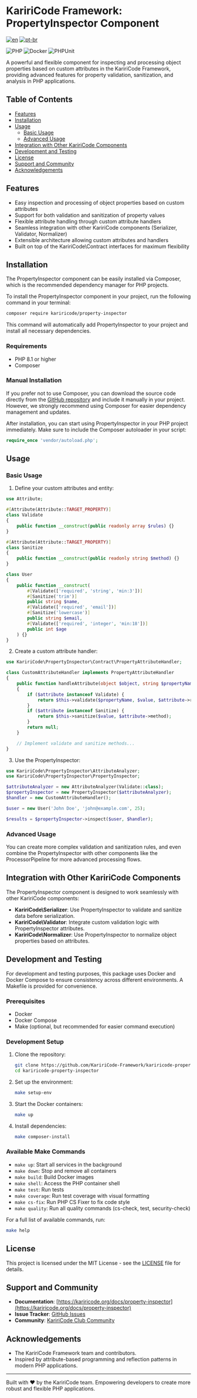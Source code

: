 # KaririCode Framework: PropertyInspector Component

[![en](https://img.shields.io/badge/lang-en-red.svg)](README.md) [![pt-br](https://img.shields.io/badge/lang-pt--br-green.svg)](README.pt-br.md)

![PHP](https://img.shields.io/badge/PHP-777BB4?style=for-the-badge&logo=php&logoColor=white) ![Docker](https://img.shields.io/badge/Docker-2496ED?style=for-the-badge&logo=docker&logoColor=white) ![PHPUnit](https://img.shields.io/badge/PHPUnit-3776AB?style=for-the-badge&logo=php&logoColor=white)

A powerful and flexible component for inspecting and processing object properties based on custom attributes in the KaririCode Framework, providing advanced features for property validation, sanitization, and analysis in PHP applications.

## Table of Contents

- [Features](#features)
- [Installation](#installation)
- [Usage](#usage)
  - [Basic Usage](#basic-usage)
  - [Advanced Usage](#advanced-usage)
- [Integration with Other KaririCode Components](#integration-with-other-kariricode-components)
- [Development and Testing](#development-and-testing)
- [License](#license)
- [Support and Community](#support-and-community)
- [Acknowledgements](#acknowledgements)

## Features

- Easy inspection and processing of object properties based on custom attributes
- Support for both validation and sanitization of property values
- Flexible attribute handling through custom attribute handlers
- Seamless integration with other KaririCode components (Serializer, Validator, Normalizer)
- Extensible architecture allowing custom attributes and handlers
- Built on top of the KaririCode\Contract interfaces for maximum flexibility

## Installation

The PropertyInspector component can be easily installed via Composer, which is the recommended dependency manager for PHP projects.

To install the PropertyInspector component in your project, run the following command in your terminal:

```bash
composer require kariricode/property-inspector
```

This command will automatically add PropertyInspector to your project and install all necessary dependencies.

### Requirements

- PHP 8.1 or higher
- Composer

### Manual Installation

If you prefer not to use Composer, you can download the source code directly from the [GitHub repository](https://github.com/KaririCode-Framework/kariricode-property-inspector) and include it manually in your project. However, we strongly recommend using Composer for easier dependency management and updates.

After installation, you can start using PropertyInspector in your PHP project immediately. Make sure to include the Composer autoloader in your script:

```php
require_once 'vendor/autoload.php';
```

## Usage

### Basic Usage

1. Define your custom attributes and entity:

```php
use Attribute;

#[Attribute(Attribute::TARGET_PROPERTY)]
class Validate
{
    public function __construct(public readonly array $rules) {}
}

#[Attribute(Attribute::TARGET_PROPERTY)]
class Sanitize
{
    public function __construct(public readonly string $method) {}
}

class User
{
    public function __construct(
        #[Validate(['required', 'string', 'min:3'])]
        #[Sanitize('trim')]
        public string $name,
        #[Validate(['required', 'email'])]
        #[Sanitize('lowercase')]
        public string $email,
        #[Validate(['required', 'integer', 'min:18'])]
        public int $age
    ) {}
}
```

2. Create a custom attribute handler:

```php
use KaririCode\PropertyInspector\Contract\PropertyAttributeHandler;

class CustomAttributeHandler implements PropertyAttributeHandler
{
    public function handleAttribute(object $object, string $propertyName, object $attribute, mixed $value): ?string
    {
        if ($attribute instanceof Validate) {
            return $this->validate($propertyName, $value, $attribute->rules);
        }
        if ($attribute instanceof Sanitize) {
            return $this->sanitize($value, $attribute->method);
        }
        return null;
    }

    // Implement validate and sanitize methods...
}
```

3. Use the PropertyInspector:

```php
use KaririCode\PropertyInspector\AttributeAnalyzer;
use KaririCode\PropertyInspector\PropertyInspector;

$attributeAnalyzer = new AttributeAnalyzer(Validate::class);
$propertyInspector = new PropertyInspector($attributeAnalyzer);
$handler = new CustomAttributeHandler();

$user = new User('John Doe', 'john@example.com', 25);

$results = $propertyInspector->inspect($user, $handler);
```

### Advanced Usage

You can create more complex validation and sanitization rules, and even combine the PropertyInspector with other components like the ProcessorPipeline for more advanced processing flows.

## Integration with Other KaririCode Components

The PropertyInspector component is designed to work seamlessly with other KaririCode components:

- **KaririCode\Serializer**: Use PropertyInspector to validate and sanitize data before serialization.
- **KaririCode\Validator**: Integrate custom validation logic with PropertyInspector attributes.
- **KaririCode\Normalizer**: Use PropertyInspector to normalize object properties based on attributes.

## Development and Testing

For development and testing purposes, this package uses Docker and Docker Compose to ensure consistency across different environments. A Makefile is provided for convenience.

### Prerequisites

- Docker
- Docker Compose
- Make (optional, but recommended for easier command execution)

### Development Setup

1. Clone the repository:

   ```bash
   git clone https://github.com/KaririCode-Framework/kariricode-property-inspector.git
   cd kariricode-property-inspector
   ```

2. Set up the environment:

   ```bash
   make setup-env
   ```

3. Start the Docker containers:

   ```bash
   make up
   ```

4. Install dependencies:
   ```bash
   make composer-install
   ```

### Available Make Commands

- `make up`: Start all services in the background
- `make down`: Stop and remove all containers
- `make build`: Build Docker images
- `make shell`: Access the PHP container shell
- `make test`: Run tests
- `make coverage`: Run test coverage with visual formatting
- `make cs-fix`: Run PHP CS Fixer to fix code style
- `make quality`: Run all quality commands (cs-check, test, security-check)

For a full list of available commands, run:

```bash
make help
```

## License

This project is licensed under the MIT License - see the [LICENSE](LICENSE) file for details.

## Support and Community

- **Documentation**: [https://kariricode.org/docs/property-inspector](https://kariricode.org/docs/property-inspector)
- **Issue Tracker**: [GitHub Issues](https://github.com/KaririCode-Framework/kariricode-property-inspector/issues)
- **Community**: [KaririCode Club Community](https://kariricode.club)

## Acknowledgements

- The KaririCode Framework team and contributors.
- Inspired by attribute-based programming and reflection patterns in modern PHP applications.

---

Built with ❤️ by the KaririCode team. Empowering developers to create more robust and flexible PHP applications.
